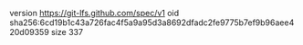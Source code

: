 version https://git-lfs.github.com/spec/v1
oid sha256:6cd19b1c43a726fac4f5a9a95d3a8692dfadc2fe9775b7ef9b96aee420d09359
size 337
